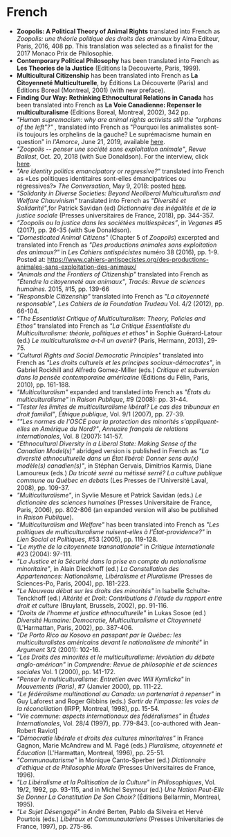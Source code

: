# French

- **Zoopolis: A Political Theory of Animal Rights** translated into French as _Zoopolis: une théorie politique des droits des animaux_ by Alma Editeur, Paris, 2016, 408 pp. This translation was selected as a finalist for the 2017 Monaco Prix de Philosophie.
- **Contemporary Political Philosophy** has been translated into French as **Les Theories de la Justice** (Editions la Decouverte, Paris, 1999).
- **Multicultural Citizenship** has been translated into French as **La Citoyenneté Multiculturelle**, by Éditions La Découverte (Paris) and Éditions Boreal (Montreal, 2001) (with new preface).
- **Finding Our Way: Rethinking Ethnocultural Relations in Canada** has been translated into French as **La Voie Canadienne: Repenser le multiculturalisme** (Editions Boreal, Montreal, 2002), 342 pp.
- _"Human supremacism: why are animal rights activists still the "orphans of the left"?"_ , translated into French as "Pourquoi les animalistes sont-ils toujours les orphelins de la gauche? Le suprémacisme humain en question" in _l'Amorce_, June 21, 2019, available [here](https://lamorce.co/pourquoi-les-animalistes-sont-ils-toujours-les-orphelins-de-la-gauche/).
- _"Zoopolis -- penser une société sans exploitation animale"_, _Revue Ballast_, Oct. 20, 2018 (with Sue Donaldson). For the interview, click [here](https://www.revue-ballast.fr/zoopolis-penser-une-societe-sans-exploitation-animale/).
- _"Are identity politics emancipatory or regressive?"_ translated into French as «Les politiques identitaires sont-elles émancipatrices ou régressives?» _The Conversation_, May 9, 2018: posted [here](http://theconversation.com/les-politiques-identitaires-sont-elles-emancipatrices-ou-regressives-95391/).
- _"Solidarity in Diverse Societies: Beyond Neoliberal Multiculturalism and Welfare Chauvinism"_ translated into French as _"Diversité et Solidarité"_,for Patrick Savidan (ed) _Dictionnaire des inégalités et de la justice sociale_ (Presses universitaires de France, 2018), pp. 344-357.
- _“Zoopolis ou la justice dans les sociétées multiespèces”_, in _Veganes_ #5 (2017), pp. 26-35 (with Sue Donaldson).
- _"Domesticated Animal Citizens"_ (Chapter 5 of _Zoopolis_) excerpted and translated into French as _"Des productions animales sans exploitation des animaux?"_ in _Les Cahiers antispécistes_ numéro 38 (2016), pp. 1-9\. Posted at: <https://www.cahiers-antispecistes.org/des-productions-animales-sans-exploitation-des-animaux/>
- _"Animals and the Frontiers of Citizenship"_ translated into French as _"Étendre la citoyenneté aux animaux"_, _Tracés: Revue de sciences humaines._ 2015, #15, pp. 139-66
- _"Responsible Citizenship"_ translated into French as _"La citoyenneté responsable"_, _Les Cahiers de la Foundation Trudeau_ Vol. 4/2 (2012), pp. 66-104.
- _"The Essentialist Critique of Multiculturalism: Theory, Policies and Ethos"_ translated into French as _"La Critique Essentialiste du Multiculturalisme: théorie, politiques et ethos"_ in Sophie Guérard-Latour (ed.) _Le multiculturalisme a-t-il un avenir?_ (Paris, Hermann, 2013), 29-75.
- _"Cultural Rights and Social Democratic Principles"_ translated into French as _"Les droits culturels et les principes sociaux-démocrates"_, in Gabriel Rockhill and Alfredo Gomez-Miller (eds.) _Critique et subversion dans la pensée contemporaine américaine_ (Éditions du Félin, Paris, 2010), pp. 161-188.
- _"Multiculturalism"_ expanded and translated into French as _"États du multiculturalisme"_ in _Raison Publique_, #9 (2008): pp. 31-44.
- _"Tester les limites de multiculturalisme libéral? Le cas des tribunaux en droit familial"_, _Éthique publique_, Vol. 9/1 (2007), pp. 27-39.
- _""Les normes de l'OSCE pour la protection des minorités s'appliquent-elles en Amérique du Nord?"_, _Annuaire français de relations internationales_, Vol. 8 (2007): 141-57.
- _"Ethnocultural Diversity in a Liberal State: Making Sense of the Canadian Model(s)"_ abridged version is published in French as _"La diversité ethnoculturelle dans un État libéral: Donner sens au(x) modèle(s) canadien(s)"_, in Stéphan Gervais, Dimitrios Karmis, Diane Lamoureux (eds.) _Du tricoté serré au métissé serré? La culture publique commune au Québec en debats_ (Les Presses de l'Université Laval, 2008), pp. 109-37.
- _"Multiculturalisme"_, in Syvlie Mesure et Patrick Savidan (eds.) _Le dictionaire des sciences humaines_ (Presses Universitaire de France, Paris, 2006), pp. 802-806 (an expanded version will also be published in _Raison Publique_).
- _"Multiculturalism and Welfare"_ has been translated into French as _"Les politiques de multiculturalisme nuisent-elles à l'État-providence?"_ in _Lien Social et Politiques_, #53 (2005), pp. 119-128.
- _"Le mythe de la citoyennete transnationale"_ in _Critique Internationale_ #23 (2004): 97-111.
- _"La Justice et la Sécurité dans la prise en compte du nationalisme minoritaire"_, in Alain Dieckhoff (ed.) _La Constellation des Appartenances: Nationalisme, Libéralisme et Pluralisme_ (Presses de Sciences-Po, Paris, 2004), pp. 181-223.
- _"Le Nouveau débat sur les droits des minorités"_ in Isabelle Schulte-Tenckhoff (ed.) _Altérité et Droit: Contributions à l'étude du rapport entre droit et culture_ (Bruylant, Brussels, 2002), pp. 91-116.
- _"Droits de l'homme et justice ethnoculturelle"_ in Lukas Sosoe (ed.) _Diversité Humaine: Democratie, Multiculturalisme et Citoyenneté_ (L'Harmattan, Paris, 2002), pp. 387-406.
- _"De Porto Rico au Kosovo en passpant par le Québec: les multiculturalistes américains devant le nationalisme de minorité"_ in _Argument_ 3/2 (2001): 102-16.
- _"Les Droits des minorités et le multiculturalisme: lévolution du débate anglo-américan"_ in _Comprendre: Revue de philosophie et de sciences sociales_ Vol. 1 (2000), pp. 141-172.
- _"Penser le multiculturalisme: Entretien avec Will Kymlicka"_ in _Mouvements (Paris)_, #7 (Janvier 2000), pp. 111-22.
- _"Le fédéralisme multinational au Canada: un partenariat à repenser"_ in Guy Laforest and Roger Gibbins (eds.) _Sortir de l'impasse: les voies de la réconciliation_ (IRPP, Montreal, 1998), pp. 15-54.
- _"Vie commune: aspects internationaux des fédéralismes"_ in _Études Internationales_, Vol. 28/4 (1997), pp. 779-843\. [co-authored with Jean-Robert Raviot]
- _"Démocratie libérale et droits des cultures minoritaires"_ in France Gagnon, Marie McAndrew and M. Pagé (eds.) _Pluralisme, citoyenneté et Éducation_ (L'Harmattan, Montreal, 1996), pp. 25-51.
- _"Communautarisme"_ in Monique Canto-Sperber (ed.) _Dictionnaire d'ethique et de Philosophie Morale_ (Presses Universitaires de France, 1996).
- _"La Libéralisme et la Politisation de la Culture"_ in _Philosophiques_, Vol. 19/2, 1992, pp. 93-115, and in Michel Seymour (ed.) _Une Nation Peut-Elle Se Donner La Constitution De Son Choix?_ (Éditions Bellarmin, Montreal, 1995).
- _"Le Sujet Désengagé"_ in André Berten, Pablo da Silveira et Hervé Pourtois (eds.) _Libéraux et Communautariens_ (Presses Universitaries de France, 1997), pp. 275-86.
